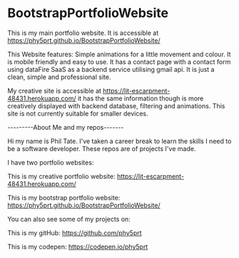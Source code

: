 # BootstrapPortfolioWebsite

This is my main portfolio website. It is accessible at https://phy5prt.github.io/BootstrapPortfolioWebsite/ 

This Website features: Simple animations for a little movement and colour. It is mobile friendly and easy to use. It has a contact page with a contact form using dataFire SaaS as a backend service utilising gmail api. It is just a clean, simple and professional site.

My creative site is accessible at https://lit-escarpment-48431.herokuapp.com/ it has the same information though is more creatively displayed with backend database, filtering and animations. This site is not currently suitable for smaller devices. 

---------About Me and my repos-------

Hi my name is Phil Tate. I've taken a career break to learn the skills I need to be a software developer. These repos are of projects I've made.

I have two portfolio websites:

This is my creative portfolio website: https://lit-escarpment-48431.herokuapp.com/ 

This is my bootstrap portfolio website: https://phy5prt.github.io/BootstrapPortfolioWebsite/ 

You can also see some of my projects on:

This is my gitHub: https://github.com/phy5prt

This is my codepen: https://codepen.io/phy5prt
